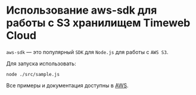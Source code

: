 # Использование aws-sdk для работы с S3 хранилищем Timeweb Cloud

`aws-sdk` — это популярный `SDK` для `Node.js` для работы с `AWS S3`.

Для запуска использовать:

```shell
node ./src/sample.js
```

Все примеры и документация доступны в [AWS](https://docs.aws.amazon.com/sdk-for-javascript/v3/developer-guide/welcome.html).
